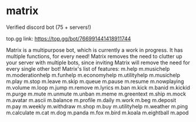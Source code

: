 # matrix
Verified discord bot (75 + servers!)

top.gg link: https://top.gg/bot/766991441418911744

Matrix is a multipurpose bot, which is currently a work in progress. It has multiple functions, for every need! Matrix removes the need to clutter up your server with multiple bots, since inviting Matrix will remove the need for every single other bot! Matrix's list of features:
m.help
m.musichelp
m.moderationhelp
m.funhelp
m.economyhelp
m.utilityhelp
m.musichelp
m.play
m.stop
m.leave
m.skip
m.queue
m.pause
m.resume
m.nowplaying
m.volume
m.loop
m.jump
m.remove
m.lyrics
m.ban
m.kick
m.banid
m.kickid
m.purge
m.mute
m.unmute
m.unban
m.meme
m.greentext
m.ship
m.mock
m.avatar
m.ascii
m.balance
m.profile
m.daily
m.work
m.beg
m.deposit
m.pay
m.weekly
m.withdraw
m.shop
m.buy
m.utilityhelp
m.weather
m.ping
m.calculate
m.cat
m.dog
m.panda
m.fox
m.bird
m.koala
m.eightball
m.apod
